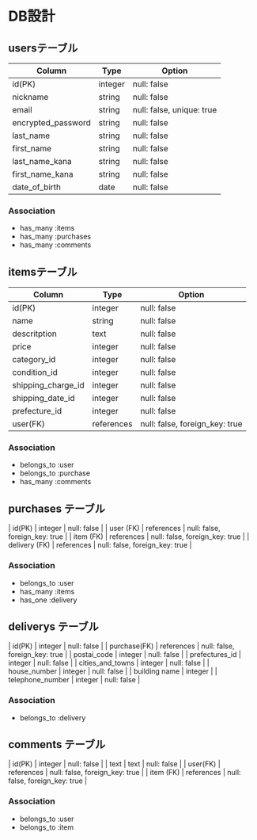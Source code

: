# DB設計
## usersテーブル
| Column | Type | Option |
|-|-|-|
| id(PK) | integer | null: false |
| nickname | string | null: false |
| email | string | null: false, unique: true |
| encrypted_password | string | null: false |
| last_name | string | null: false |
| first_name | string | null: false |
| last_name_kana | string | null: false |
| first_name_kana | string | null: false |
| date_of_birth | date | null: false |

### Association
- has_many :items
- has_many :purchases
- has_many :comments

## itemsテーブル
| Column | Type | Option |
|-|-|-|
| id(PK) | integer | null: false |
| name | string | null: false |
| descritption | text | null: false |
| price | integer | null: false |
| category_id | integer | null: false |
| condition_id | integer | null: false |
| shipping_charge_id | integer | null: false |
| shipping_date_id | integer | null: false |
| prefecture_id | integer | null: false |
| user(FK) | references | null: false, foreign_key: true |

### Association
- belongs_to :user
- belongs_to :purchase
- has_many :comments

## purchases テーブル

| id(PK) | integer | null: false |
| user (FK) | references | null: false, foreign_key: true |
| item (FK) | references | null: false, foreign_key: true |
| delivery (FK) | references | null: false, foreign_key: true |

### Association
- belongs_to :user
- has_many :items
- has_one :delivery

## deliverys テーブル

| id(PK) | integer | null: false |
| purchase(FK) | references | null: false, foreign_key: true |
| postai_code | integer | null: false |
| prefectures_id | integer | null: false |
| cities_and_towns | integer | null: false |
| house_number | integer | null: false |
| building name | integer |
| telephone_number | integer | null: false |

### Association
- belongs_to :delivery

## comments テーブル

| id(PK) | integer | null: false |
| text | text | null: false |
| user(FK) | references | null: false, foreign_key: true |
| item (FK) | references | null: false, foreign_key: true |

### Association
- belongs_to :user
- belongs_to :item